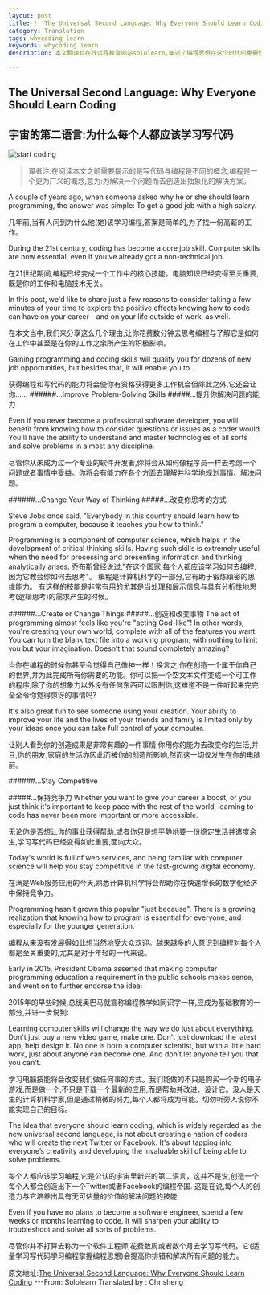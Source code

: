 ```yaml
---
layout: post
title: ! 'The Universal Second Language: Why Everyone Should Learn Coding'
category: Translation
tags: whycoding learn
keywords: whycoding learn
description: 本文翻译自在线远程教育网站sololearn,阐述了编程思想在这个时代的重要性。我们来分享这么几个理由,让你花费数分钟去思考编程与了解它是如何在工作中甚至是在你的工作之余所产生的积极影响。

---
```


## The Universal Second Language: Why Everyone Should Learn Coding
## 宇宙的第二语言:为什么每个人都应该学习写代码

![start coding](http://schoolpot.qiniudn.com/start-coding.jpg)

>译者注:在阅读本文之前需要提示的是写代码与编程是不同的概念,编程是一个更为广义的概念,意为:为解决一个问题而去创造出抽象化的解决方案。

A couple of years ago, when someone asked why he or she should learn programming, the answer was simple: To get a good job with a high salary.

几年前,当有人问到为什么他(她)该学习编程,答案是简单的,为了找一份高薪的工作。


During the 21st century, coding has become a core job skill. Computer skills are now essential, even if you’ve already got a non-technical job.

在21世纪期间,编程已经变成一个工作中的核心技能。电脑知识已经变得至关重要,既是你的工作和电脑技术无关。

In this post, we'd like to share just a few reasons to consider taking a few minutes of your time to explore the positive effects knowing how to code can have on your career - and on your life outside of work, as well.

在本文当中,我们来分享这么几个理由,让你花费数分钟去思考编程与了解它是如何在工作中甚至是在你的工作之余所产生的积极影响。

Gaining programming and coding skills will qualify you for dozens of new job opportunities, but besides that, it will enable you to...

获得编程和写代码的能力将会使你有资格获得更多工作机会但除此之外,它还会让你......
######...Improve Problem-Solving Skills
#####...提升你解决问题的能力

Even if you never become a professional software developer, you will benefit from knowing how to consider questions or issues as a coder would. You'll have the ability to understand and master technologies of all sorts and solve problems in almost any discipline.

尽管你从未成为过一个专业的软件开发者,你将会从如何像程序员一样去考虑一个问题或者事情中受益。你将会有能力在各个方面去理解并科学地规划事情、解决问题。


######...Change Your Way of Thinking
#####...改变你思考的方式

Steve Jobs once said, "Everybody in this country should learn how to program a computer, because it teaches you how to think."

Programming is a component of computer science, which helps in the development of critical thinking skills. Having such skills is extremely useful when the need for processing and presenting information and thinking analytically arises.
乔布斯曾经说过,"在这个国家,每个人都应该学习如何去编程,因为它教会你如何去思考"。
编程是计算机科学的一部分,它有助于锻炼缜密的思维能力。
有这样的技能是非常有用的尤其是当处理和展示信息与具有分析性地思考(逻辑思考)的需求产生的时候。

######...Create or Change Things
#####...创造和改变事物
The act of programming almost feels like you're "acting God-like"! In other words, you're creating your own world, complete with all of the features you want. You can turn the blank text file into a working program, with nothing to limit you but your imagination. Doesn’t that sound completely amazing?

当你在编程的时候你甚至会觉得自己像神一样！换言之,你在创造一个属于你自己的世界,并为此完成所有你需要的功能。你可以把一个空文本文件变成一个可工作的程序,除了你的想象力以外没有任何东西可以限制你,这难道不是一件听起来完完全全令你觉得惊讶的事情吗?

It's also great fun to see someone using your creation. Your ability to improve your life and the lives of your friends and family is limited only by your ideas once you can take full control of your computer.

让别人看到你的创造成果是非常有趣的一件事情,你用你的能力去改变你的生活,并且,你的朋友,家庭的生活亦因此而被你的创造所影响,然而这一切仅发生在你的电脑前。

######...Stay Competitive

#####...保持竞争力
Whether you want to give your career a boost, or you just think it's important to keep pace with the rest of the world, learning to code has never been more important or more accessible.

无论你是否想让你的事业获得帮助,或者你只是想平静地要一份稳定生活并遣度余生,学习写代码已经变得如此重要,面向大众。

Today's world is full of web services, and being familiar with computer science will help you stay competitive in the fast-growing digital economy.

在满是Web服务应用的今天,熟悉计算机科学将会帮助你在快速增长的数字化经济中保持竞争力。

Programming hasn't grown this popular "just because". There is a growing realization that knowing how to program is essential for everyone, and especially for the younger generation.

编程从来没有发展得如此想当然地受大众欢迎。越来越多的人意识到编程对每个人都是至关重要的,尤其是对于年轻的一代来说。

Early in 2015, President Obama asserted that making computer programming education a requirement in the public schools makes sense, and went on to further endorse the idea:

2015年的早些时候,总统奥巴马就宣称编程教学如同识字一样,应成为基础教育的一部分,并进一步说到:


Learning computer skills will change the way we do just about everything. Don't just buy a new video game, make one. Don't just download the latest app, help design it. No one is born a computer scientist, but with a little hard work, just about anyone can become one. And don’t let anyone tell you that you can’t.

学习电脑技能将会改变我们做任何事的方式。我们能做的不只是购买一个新的电子游戏,而是做一个,不只是下载一个最新的应用,而是帮助并改进、设计它。没人是天生的计算机科学家,但是通过稍微的努力,每个人都将成为可能。切勿听旁人说你不能实现自己的目标。

The idea that everyone should learn coding, which is widely regarded as the new universal second language, is not about creating a nation of coders who will create the next Twitter or Facebook. It's about tapping into everyone’s creativity and developing the invaluable skill of being able to solve problems.

每个人都应该学习编程,它是公认的宇宙里新兴的第二语言，这并不是说,创造一个每个人都会创造出下一个Twitter或者Facebook的编程帝国. 这是在说,每个人的创造力与它培养出具有无可估量的价值的解决问题的技能

Even if you have no plans to become a software engineer, spend a few weeks or months learning to code. It will sharpen your ability to troubleshoot and solve all sorts of problems.

尽管你并不打算去称为一个软件工程师,花费数周或者数个月去学习写代码。它(适量学习写代码学习编程掌握编程思想)会提高你排错和解决所有问题的能力。


原文地址:[The Universal Second Language: Why Everyone Should Learn Coding](http://www.sololearn.com/Blog/15/the-universal-second-language-why-everyone-should-learn-coding/) ---From: Sololearn Translated by : Chrisheng